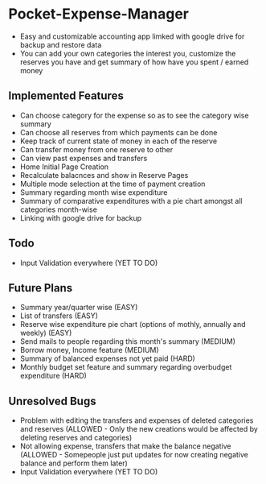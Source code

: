 # Pocket-Expense-Manager
- Easy and customizable accounting app limked with google drive for backup and restore data
- You can add your own categories the interest you, customize the reserves you have and get summary of how have you spent / earned money 

## Implemented Features
- Can choose category for the expense so as to see the category wise summary
- Can choose all reserves from which payments can be done
- Keep track of current state of money in each of the reserve
- Can transfer money from one reserve to other
- Can view past expenses and transfers
- Home Initial Page Creation
- Recalculate balacnces and show in Reserve Pages
- Multiple mode selection at the time of payment creation
- Summary regarding month wise  expenditure
- Summary of comparative expenditures with a pie chart amongst all categories month-wise
- Linking with google drive for backup

## Todo
- Input Validation everywhere (YET TO DO)

## Future Plans
- Summary year/quarter wise (EASY)
- List of transfers (EASY)
- Reserve wise expenditure pie chart (options of mothly, annually and weekly) (EASY)
- Send mails to people regarding this month's summary (MEDIUM)
- Borrow money, Income feature (MEDIUM)
- Summary of balanced expenses not yet paid (HARD)	
- Monthly budget set feature and summary regarding overbudget expenditure (HARD)


## Unresolved Bugs
- Problem with editing the transfers and expenses of deleted categories and reserves 
	(ALLOWED - Only the new creations would be affected by deleting reserves and categories)
- Not allowing expense, transfers that make the balance negative 
	(ALLOWED - Somepeople just put updates for now creating negative balance and perform them later)
- Input Validation everywhere (YET TO DO)